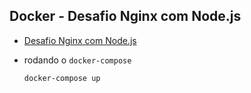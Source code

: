 ## Docker - Desafio Nginx com Node.js
* [Desafio Nginx com Node.js](https://plataforma.fullcycle.com.br/courses/184/168/110/conteudos?projeto=51&fase=249)

* rodando o ``docker-compose``

    `docker-compose up`